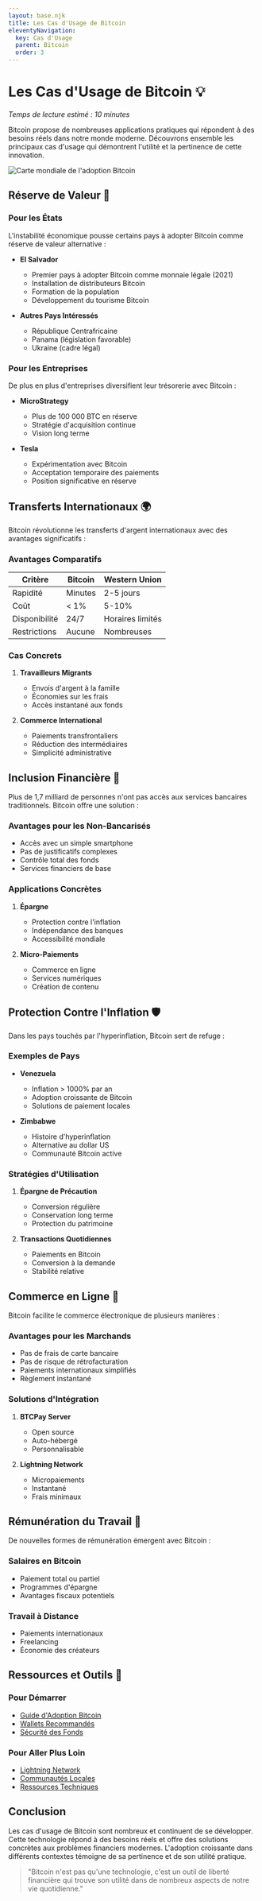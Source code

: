 ```yaml
---
layout: base.njk
title: Les Cas d'Usage de Bitcoin
eleventyNavigation:
  key: Cas d'Usage
  parent: Bitcoin
  order: 3
---
```


# Les Cas d'Usage de Bitcoin 💡

*Temps de lecture estimé : 10 minutes*

Bitcoin propose de nombreuses applications pratiques qui répondent à des besoins réels dans notre monde moderne. Découvrons ensemble les principaux cas d'usage qui démontrent l'utilité et la pertinence de cette innovation.

![Carte mondiale de l'adoption Bitcoin](/assets/images/bitcoin/bitcoin-adoption-map.jpg)

## Réserve de Valeur 🏦

### Pour les États
L'instabilité économique pousse certains pays à adopter Bitcoin comme réserve de valeur alternative :

- **El Salvador**
  - Premier pays à adopter Bitcoin comme monnaie légale (2021)
  - Installation de distributeurs Bitcoin
  - Formation de la population
  - Développement du tourisme Bitcoin

- **Autres Pays Intéressés**
  - République Centrafricaine
  - Panama (législation favorable)
  - Ukraine (cadre légal)

### Pour les Entreprises
De plus en plus d'entreprises diversifient leur trésorerie avec Bitcoin :

- **MicroStrategy**
  - Plus de 100 000 BTC en réserve
  - Stratégie d'acquisition continue
  - Vision long terme

- **Tesla**
  - Expérimentation avec Bitcoin
  - Acceptation temporaire des paiements
  - Position significative en réserve

## Transferts Internationaux 🌍

Bitcoin révolutionne les transferts d'argent internationaux avec des avantages significatifs :

### Avantages Comparatifs
| Critère | Bitcoin | Western Union |
|---------|---------|---------------|
| Rapidité | Minutes | 2-5 jours |
| Coût | < 1% | 5-10% |
| Disponibilité | 24/7 | Horaires limités |
| Restrictions | Aucune | Nombreuses |

### Cas Concrets
1. **Travailleurs Migrants**
   - Envois d'argent à la famille
   - Économies sur les frais
   - Accès instantané aux fonds

2. **Commerce International**
   - Paiements transfrontaliers
   - Réduction des intermédiaires
   - Simplicité administrative

## Inclusion Financière 🤝

Plus de 1,7 milliard de personnes n'ont pas accès aux services bancaires traditionnels. Bitcoin offre une solution :

### Avantages pour les Non-Bancarisés
- Accès avec un simple smartphone
- Pas de justificatifs complexes
- Contrôle total des fonds
- Services financiers de base

### Applications Concrètes
1. **Épargne**
   - Protection contre l'inflation
   - Indépendance des banques
   - Accessibilité mondiale

2. **Micro-Paiements**
   - Commerce en ligne
   - Services numériques
   - Création de contenu

## Protection Contre l'Inflation 🛡️

Dans les pays touchés par l'hyperinflation, Bitcoin sert de refuge :

### Exemples de Pays
- **Venezuela**
  - Inflation > 1000% par an
  - Adoption croissante de Bitcoin
  - Solutions de paiement locales

- **Zimbabwe**
  - Histoire d'hyperinflation
  - Alternative au dollar US
  - Communauté Bitcoin active

### Stratégies d'Utilisation
1. **Épargne de Précaution**
   - Conversion régulière
   - Conservation long terme
   - Protection du patrimoine

2. **Transactions Quotidiennes**
   - Paiements en Bitcoin
   - Conversion à la demande
   - Stabilité relative

## Commerce en Ligne 🛒

Bitcoin facilite le commerce électronique de plusieurs manières :

### Avantages pour les Marchands
- Pas de frais de carte bancaire
- Pas de risque de rétrofacturation
- Paiements internationaux simplifiés
- Règlement instantané

### Solutions d'Intégration
1. **BTCPay Server**
   - Open source
   - Auto-hébergé
   - Personnalisable

2. **Lightning Network**
   - Micropaiements
   - Instantané
   - Frais minimaux

## Rémunération du Travail 💼

De nouvelles formes de rémunération émergent avec Bitcoin :

### Salaires en Bitcoin
- Paiement total ou partiel
- Programmes d'épargne
- Avantages fiscaux potentiels

### Travail à Distance
- Paiements internationaux
- Freelancing
- Économie des créateurs

## Ressources et Outils 🔧

### Pour Démarrer
- [Guide d'Adoption Bitcoin](/getting-started/)
- [Wallets Recommandés](/wallets/)
- [Sécurité des Fonds](/securisation/)

### Pour Aller Plus Loin
- [Lightning Network](/lightning-network/)
- [Communautés Locales](/bitcoin/communautes-locales/)
- [Ressources Techniques](https://bitcoin.org/fr/developer-documentation)

## Conclusion

Les cas d'usage de Bitcoin sont nombreux et continuent de se développer. Cette technologie répond à des besoins réels et offre des solutions concrètes aux problèmes financiers modernes. L'adoption croissante dans différents contextes témoigne de sa pertinence et de son utilité pratique.

> "Bitcoin n'est pas qu'une technologie, c'est un outil de liberté financière qui trouve son utilité dans de nombreux aspects de notre vie quotidienne." 